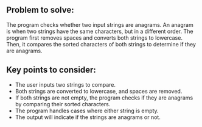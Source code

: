 ## Problem to solve:
The program checks whether two input strings are anagrams. An anagram is when two strings have the same characters, but in a different order. The program first removes spaces and converts both strings to lowercase. Then, it compares the sorted characters of both strings to determine if they are anagrams.

## Key points to consider:
- The user inputs two strings to compare.
- Both strings are converted to lowercase, and spaces are removed.
- If both strings are not empty, the program checks if they are anagrams by comparing their sorted characters.
- The program handles cases where either string is empty.
- The output will indicate if the strings are anagrams or not.

